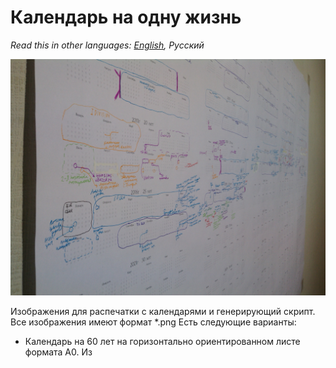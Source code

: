 # Календарь на одну жизнь

*Read this in other languages: [English](README.md), Русский*

![Пример календаря](https://raw.githubusercontent.com/notdest/png-many-years-calendar/master/img/foto.JPG )

Изображения для распечатки с календарями и генерирующий скрипт. Все изображения имеют формат *.png Есть следующие варианты:

* Календарь на 60 лет на горизонтально ориентированном листе формата А0. Из


<!-- [![Foo](http://www.google.com.au/images/nav_logo7.png)](http://google.com.au/) -->
